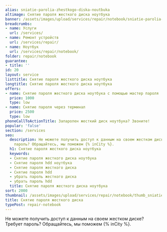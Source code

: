 ```yaml
---
alias: sniatie-parolia-zhestkogo-diska-noutbuka
altimage: Снятие пароля жесткого диска ноутбука
banner: /assets/images/upload/services/repair/notebook/sniatie-parolia-zhestkogo-diska-noutbuka.jpg
breadcrumbs:
- name: Услуги
  url: /services/
- name: Ремонт устройств
  url: /services/repair/
- name: Ноутбук
  url: /services/repair/notebook/
folder: repair/notebook
guarantee:
- title: ''
id: 20
layout: service
listtitle: Снятие пароля жесткого диска ноутбука
longtitle: Снятие пароля жесткого диска ноутбука
offers:
- name: Снятие пароля жесткого диска ноутбука с помощью мастер пароля
  price: 1000
  type: low
- name: Снятие пароля через терминал
  price: 2500
  type: low
phoneCallToActionTitle: Запаролен жесткий диск ноутбука? Звоните!
popular: 'false'
section: /services
seo:
  description: Не можете получить доступ к данным на своем жестком диске? Требует
    пароль? Обращайтесь, мы поможем {% inCity %}.
  h1: Снятие пароля жесткого диска ноутбука
  keywords:
  - Снятие пароля жесткого диска ноутбука
  - Снятие пароля hdd ноутбука
  - Снятие пароля жесткого диска
  - Снятие пароля hdd
  - убрать пароль жесткого диска
  - убрать пароль hdd
  title: Снятие пароля жесткого диска ноутбука
sort: 2000
thumbnail: /assets/images/upload/services/repair/notebook/thumb_sniatie-parolia-zhestkogo-diska-noutbuka.jpg
title: Снятие пароля жесткого диска
typePost: repair-notebook
---
```

Не можете получить доступ к данным на своем жестком диске? Требует пароль? Обращайтесь, мы поможем {% inCity %}.